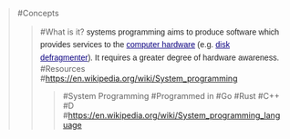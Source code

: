 >#Concepts
>>#What is it?
>><span style="color: rgb(37, 37, 37); font-family: sans-serif; line-height: 22.3999996185303px;">systems programming aims to produce software which provides services to the&nbsp;</span><a href="https://en.wikipedia.org/wiki/Computer_hardware" title="Computer hardware" style="color: rgb(11, 0, 128); font-family: sans-serif; line-height: 22.3999996185303px; background-image: none; background-attachment: initial; background-size: initial; background-origin: initial; background-clip: initial; background-position: initial; background-repeat: initial;">computer hardware</a><span style="color: rgb(37, 37, 37); font-family: sans-serif; line-height: 22.3999996185303px;">&nbsp;(e.g.&nbsp;</span><a href="https://en.wikipedia.org/wiki/Defragmentation" title="Defragmentation" style="color: rgb(11, 0, 128); font-family: sans-serif; line-height: 22.3999996185303px; background-image: none; background-attachment: initial; background-size: initial; background-origin: initial; background-clip: initial; background-position: initial; background-repeat: initial;">disk defragmenter</a><span style="color: rgb(37, 37, 37); font-family: sans-serif; line-height: 22.3999996185303px;">). It requires a greater degree of hardware awareness.</span>
>#Resources
>>#https://en.wikipedia.org/wiki/System_programming
>>>#System Programming
>#Programmed in
>>#Go
>>#Rust
>>#C++
>>#D
>>#https://en.wikipedia.org/wiki/System_programming_language

